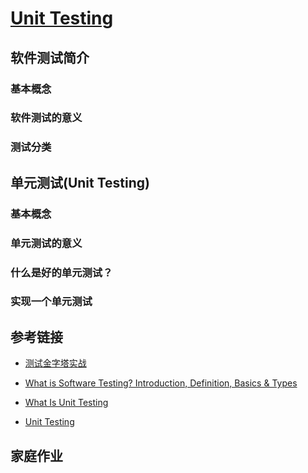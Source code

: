 # [Unit Testing](https://en.wikipedia.org/wiki/Unit_testing)



## 软件测试简介

### 基本概念

### 软件测试的意义

### 测试分类



## 单元测试(Unit Testing)

### 基本概念

### 单元测试的意义

### 什么是好的单元测试？

### 实现一个单元测试



## 参考链接

* [测试金字塔实战](https://insights.thoughtworks.cn/practical-test-pyramid/)

* [What is Software Testing? Introduction, Definition, Basics & Types](https://www.guru99.com/software-testing-introduction-importance.html)
* [What Is Unit Testing](https://smartbear.com/learn/automated-testing/what-is-unit-testing/)
* [Unit Testing](http://softwaretestingfundamentals.com/unit-testing/)



## 家庭作业

